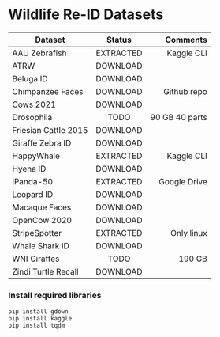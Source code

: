 # Wildlife Re-ID Datasets



| Dataset              |    Status     |    Comments    |
|----------------------|:-------------:|---------------:|
| AAU Zebrafish        |   EXTRACTED   | Kaggle CLI     |
| ATRW                 |   DOWNLOAD    |                |
| Beluga ID            |   DOWNLOAD    |                |
| Chimpanzee Faces     |   DOWNLOAD    | Github repo    |
| Cows 2021            |   DOWNLOAD    |                |
| Drosophila           |   TODO        | 90 GB 40 parts |
| Friesian Cattle 2015 |   DOWNLOAD    |                |
| Giraffe Zebra ID     |   DOWNLOAD    |                |
| HappyWhale           |   EXTRACTED   | Kaggle CLI     |
| Hyena ID             |   DOWNLOAD    |                |
| iPanda-50            |   EXTRACTED   | Google Drive   |
| Leopard ID           |   DOWNLOAD    |                |
| Macaque Faces        |   DOWNLOAD    |                |
| OpenCow 2020         |   DOWNLOAD    |                |
| StripeSpotter        |   EXTRACTED   | Only linux     |
| Whale Shark ID       |   DOWNLOAD    |                |
| WNI Giraffes         |   TODO        | 190 GB         |
| Zindi Turtle Recall  |   DOWNLOAD    |                |


### Install required libraries
```
pip install gdown
pip install kaggle
pip install tqdm
```